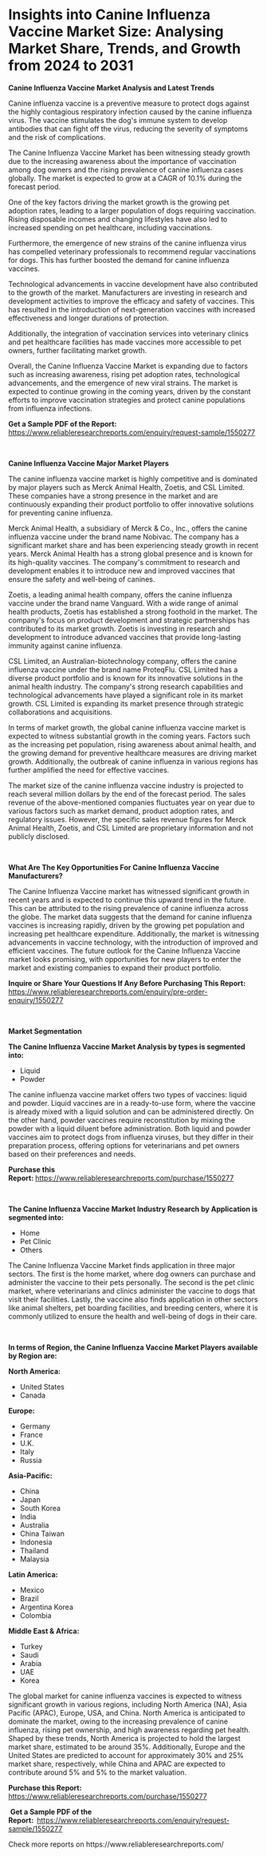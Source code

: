 <p><h1>Insights into Canine Influenza Vaccine Market Size: Analysing Market Share, Trends, and Growth from 2024 to 2031</h1></p><p><strong>Canine Influenza Vaccine Market Analysis and Latest Trends</strong></p>
<p><p>Canine influenza vaccine is a preventive measure to protect dogs against the highly contagious respiratory infection caused by the canine influenza virus. The vaccine stimulates the dog's immune system to develop antibodies that can fight off the virus, reducing the severity of symptoms and the risk of complications.</p><p>The Canine Influenza Vaccine Market has been witnessing steady growth due to the increasing awareness about the importance of vaccination among dog owners and the rising prevalence of canine influenza cases globally. The market is expected to grow at a CAGR of 10.1% during the forecast period.</p><p>One of the key factors driving the market growth is the growing pet adoption rates, leading to a larger population of dogs requiring vaccination. Rising disposable incomes and changing lifestyles have also led to increased spending on pet healthcare, including vaccinations.</p><p>Furthermore, the emergence of new strains of the canine influenza virus has compelled veterinary professionals to recommend regular vaccinations for dogs. This has further boosted the demand for canine influenza vaccines.</p><p>Technological advancements in vaccine development have also contributed to the growth of the market. Manufacturers are investing in research and development activities to improve the efficacy and safety of vaccines. This has resulted in the introduction of next-generation vaccines with increased effectiveness and longer durations of protection.</p><p>Additionally, the integration of vaccination services into veterinary clinics and pet healthcare facilities has made vaccines more accessible to pet owners, further facilitating market growth.</p><p>Overall, the Canine Influenza Vaccine Market is expanding due to factors such as increasing awareness, rising pet adoption rates, technological advancements, and the emergence of new viral strains. The market is expected to continue growing in the coming years, driven by the constant efforts to improve vaccination strategies and protect canine populations from influenza infections.</p></p>
<p><strong>Get a Sample PDF of the Report:&nbsp;</strong> <a href="https://www.reliableresearchreports.com/enquiry/request-sample/1550277">https://www.reliableresearchreports.com/enquiry/request-sample/1550277</a></p>
<p>&nbsp;</p>
<p><strong>Canine Influenza Vaccine Major Market Players</strong></p>
<p><p>The canine influenza vaccine market is highly competitive and is dominated by major players such as Merck Animal Health, Zoetis, and CSL Limited. These companies have a strong presence in the market and are continuously expanding their product portfolio to offer innovative solutions for preventing canine influenza.</p><p>Merck Animal Health, a subsidiary of Merck & Co., Inc., offers the canine influenza vaccine under the brand name Nobivac. The company has a significant market share and has been experiencing steady growth in recent years. Merck Animal Health has a strong global presence and is known for its high-quality vaccines. The company's commitment to research and development enables it to introduce new and improved vaccines that ensure the safety and well-being of canines. </p><p>Zoetis, a leading animal health company, offers the canine influenza vaccine under the brand name Vanguard. With a wide range of animal health products, Zoetis has established a strong foothold in the market. The company's focus on product development and strategic partnerships has contributed to its market growth. Zoetis is investing in research and development to introduce advanced vaccines that provide long-lasting immunity against canine influenza. </p><p>CSL Limited, an Australian-biotechnology company, offers the canine influenza vaccine under the brand name ProteqFlu. CSL Limited has a diverse product portfolio and is known for its innovative solutions in the animal health industry. The company's strong research capabilities and technological advancements have played a significant role in its market growth. CSL Limited is expanding its market presence through strategic collaborations and acquisitions. </p><p>In terms of market growth, the global canine influenza vaccine market is expected to witness substantial growth in the coming years. Factors such as the increasing pet population, rising awareness about animal health, and the growing demand for preventive healthcare measures are driving market growth. Additionally, the outbreak of canine influenza in various regions has further amplified the need for effective vaccines.</p><p>The market size of the canine influenza vaccine industry is projected to reach several million dollars by the end of the forecast period. The sales revenue of the above-mentioned companies fluctuates year on year due to various factors such as market demand, product adoption rates, and regulatory issues. However, the specific sales revenue figures for Merck Animal Health, Zoetis, and CSL Limited are proprietary information and not publicly disclosed.</p></p>
<p>&nbsp;</p>
<p><strong>What Are The Key Opportunities For Canine Influenza Vaccine Manufacturers?</strong></p>
<p><p>The Canine Influenza Vaccine market has witnessed significant growth in recent years and is expected to continue this upward trend in the future. This can be attributed to the rising prevalence of canine influenza across the globe. The market data suggests that the demand for canine influenza vaccines is increasing rapidly, driven by the growing pet population and increasing pet healthcare expenditure. Additionally, the market is witnessing advancements in vaccine technology, with the introduction of improved and efficient vaccines. The future outlook for the Canine Influenza Vaccine market looks promising, with opportunities for new players to enter the market and existing companies to expand their product portfolio.</p></p>
<p><strong>Inquire or Share Your Questions If Any Before Purchasing This Report:</strong> <a href="https://www.reliableresearchreports.com/enquiry/pre-order-enquiry/1550277">https://www.reliableresearchreports.com/enquiry/pre-order-enquiry/1550277</a></p>
<p>&nbsp;</p>
<p><strong>Market Segmentation</strong></p>
<p><strong>The Canine Influenza Vaccine Market Analysis by types is segmented into:</strong></p>
<p><ul><li>Liquid</li><li>Powder</li></ul></p>
<p><p>The canine influenza vaccine market offers two types of vaccines: liquid and powder. Liquid vaccines are in a ready-to-use form, where the vaccine is already mixed with a liquid solution and can be administered directly. On the other hand, powder vaccines require reconstitution by mixing the powder with a liquid diluent before administration. Both liquid and powder vaccines aim to protect dogs from influenza viruses, but they differ in their preparation process, offering options for veterinarians and pet owners based on their preferences and needs.</p></p>
<p><strong>Purchase this Report:&nbsp;</strong><a href="https://www.reliableresearchreports.com/purchase/1550277">https://www.reliableresearchreports.com/purchase/1550277</a></p>
<p>&nbsp;</p>
<p><strong>The Canine Influenza Vaccine Market Industry Research by Application is segmented into:</strong></p>
<p><ul><li>Home</li><li>Pet Clinic</li><li>Others</li></ul></p>
<p><p>The Canine Influenza Vaccine Market finds application in three major sectors. The first is the home market, where dog owners can purchase and administer the vaccine to their pets personally. The second is the pet clinic market, where veterinarians and clinics administer the vaccine to dogs that visit their facilities. Lastly, the vaccine also finds application in other sectors like animal shelters, pet boarding facilities, and breeding centers, where it is commonly utilized to ensure the health and well-being of dogs in their care.</p></p>
<p>&nbsp;</p>
<p><strong>In terms of Region, the Canine Influenza Vaccine Market Players available by Region are:</strong></p>
<p>
    <p> <strong> North America: </strong>
        <ul>
            <li>United States</li>
            <li>Canada</li>
        </ul>
        </p> 
    <p> <strong> Europe: </strong>
        <ul>
            <li>Germany</li>
            <li>France</li>
            <li>U.K.</li>
            <li>Italy</li>
            <li>Russia</li>
        </ul>
        </p> 
    <p> <strong> Asia-Pacific: </strong>
        <ul>
            <li>China</li>
            <li>Japan</li>
            <li>South Korea</li>
            <li>India</li>
            <li>Australia</li>
            <li>China Taiwan</li>
            <li>Indonesia</li>
            <li>Thailand</li>
            <li>Malaysia</li>
        </ul>
        </p> 
    <p> <strong> Latin America: </strong>
        <ul>
            <li>Mexico</li>
            <li>Brazil</li>
            <li>Argentina Korea</li>
            <li>Colombia</li>
        </ul>
        </p> 
    <p> <strong> Middle East & Africa: </strong>
        <ul>
            <li>Turkey</li>
            <li>Saudi</li>
            <li>Arabia</li>
            <li>UAE</li>
            <li>Korea</li>
        </ul>
    </p>
    </p>
<p><p>The global market for canine influenza vaccines is expected to witness significant growth in various regions, including North America (NA), Asia Pacific (APAC), Europe, USA, and China. North America is anticipated to dominate the market, owing to the increasing prevalence of canine influenza, rising pet ownership, and high awareness regarding pet health. Shaped by these trends, North America is projected to hold the largest market share, estimated to be around 35%. Additionally, Europe and the United States are predicted to account for approximately 30% and 25% market share, respectively, while China and APAC are expected to contribute around 5% and 5% to the market valuation.</p></p>
<p><strong>Purchase this Report: </strong><a href="https://www.reliableresearchreports.com/purchase/1550277">https://www.reliableresearchreports.com/purchase/1550277</a></p>
<p>&nbsp;<strong>Get a Sample PDF of the Report:&nbsp;&nbsp;</strong><a href="https://www.reliableresearchreports.com/enquiry/request-sample/1550277">https://www.reliableresearchreports.com/enquiry/request-sample/1550277</a></p>
<p><strong></strong></p>
<p>Check more reports on https://www.reliableresearchreports.com/</p>